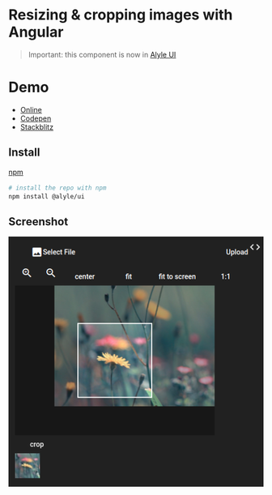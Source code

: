 # Resizing & cropping images with Angular

> Important: this component is now in [Alyle UI](https://github.com/A-l-y-l-e/Alyle-UI)

# Demo

* [Online](https://alyle-ui.firebaseapp.com/component/resizing-cropping-images)
* [Codepen](https://codepen.io/enlcxx/details/vmadQz)
* [Stackblitz](https://stackblitz.com/edit/resizing-cropping-image?file=src%2Fapp%2Fapp.component.ts)

## Install
[npm](https://www.npmjs.com/package/@alyle/ui)

```bash
# install the repo with npm
npm install @alyle/ui
```
## Screenshot

<img src="demo.png">
